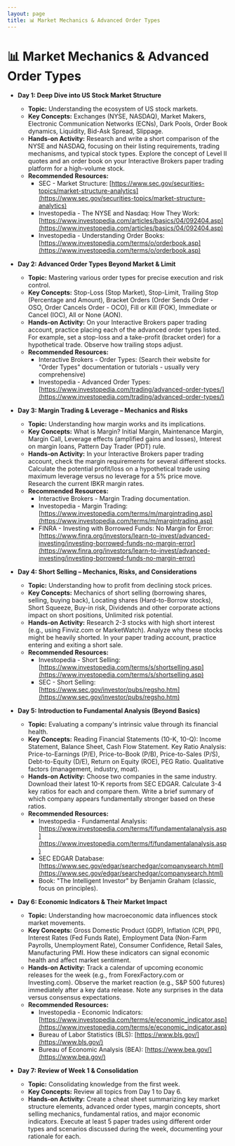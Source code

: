 ```yaml
---
layout: page
title: 📊 Market Mechanics & Advanced Order Types
---
```


# 📊 Market Mechanics & Advanced Order Types

<!-- **Week 1 (Days 1-7): Market Mechanics & Advanced Order Types** -->

*   **Day 1: Deep Dive into US Stock Market Structure**
    *   **Topic:** Understanding the ecosystem of US stock markets.
    *   **Key Concepts:** Exchanges (NYSE, NASDAQ), Market Makers, Electronic Communication Networks (ECNs), Dark Pools, Order Book dynamics, Liquidity, Bid-Ask Spread, Slippage.
    *   **Hands-on Activity:** Research and write a short comparison of the NYSE and NASDAQ, focusing on their listing requirements, trading mechanisms, and typical stock types. Explore the concept of Level II quotes and an order book on your Interactive Brokers paper trading platform for a high-volume stock.
    *   **Recommended Resources:**
        *   SEC - Market Structure: [https://www.sec.gov/securities-topics/market-structure-analytics](https://www.sec.gov/securities-topics/market-structure-analytics)
        *   Investopedia - The NYSE and Nasdaq: How They Work: [https://www.investopedia.com/articles/basics/04/092404.asp](https://www.investopedia.com/articles/basics/04/092404.asp)
        *   Investopedia - Understanding Order Books: [https://www.investopedia.com/terms/o/orderbook.asp](https://www.investopedia.com/terms/o/orderbook.asp)

*   **Day 2: Advanced Order Types Beyond Market & Limit**
    *   **Topic:** Mastering various order types for precise execution and risk control.
    *   **Key Concepts:** Stop-Loss (Stop Market), Stop-Limit, Trailing Stop (Percentage and Amount), Bracket Orders (Order Sends Order - OSO, Order Cancels Order - OCO), Fill or Kill (FOK), Immediate or Cancel (IOC), All or None (AON).
    *   **Hands-on Activity:** On your Interactive Brokers paper trading account, practice placing each of the advanced order types listed. For example, set a stop-loss and a take-profit (bracket order) for a hypothetical trade. Observe how trailing stops adjust.
    *   **Recommended Resources:**
        *   Interactive Brokers - Order Types: (Search their website for "Order Types" documentation or tutorials - usually very comprehensive)
        *   Investopedia - Advanced Order Types: [https://www.investopedia.com/trading/advanced-order-types/](https://www.investopedia.com/trading/advanced-order-types/)

*   **Day 3: Margin Trading & Leverage – Mechanics and Risks**
    *   **Topic:** Understanding how margin works and its implications.
    *   **Key Concepts:** What is Margin? Initial Margin, Maintenance Margin, Margin Call, Leverage effects (amplified gains and losses), Interest on margin loans, Pattern Day Trader (PDT) rule.
    *   **Hands-on Activity:** In your Interactive Brokers paper trading account, check the margin requirements for several different stocks. Calculate the potential profit/loss on a hypothetical trade using maximum leverage versus no leverage for a 5% price move. Research the current IBKR margin rates.
    *   **Recommended Resources:**
        *   Interactive Brokers - Margin Trading documentation.
        *   Investopedia - Margin Trading: [https://www.investopedia.com/terms/m/margintrading.asp](https://www.investopedia.com/terms/m/margintrading.asp)
        *   FINRA - Investing with Borrowed Funds: No Margin for Error: [https://www.finra.org/investors/learn-to-invest/advanced-investing/investing-borrowed-funds-no-margin-error](https://www.finra.org/investors/learn-to-invest/advanced-investing/investing-borrowed-funds-no-margin-error)

*   **Day 4: Short Selling – Mechanics, Risks, and Considerations**
    *   **Topic:** Understanding how to profit from declining stock prices.
    *   **Key Concepts:** Mechanics of short selling (borrowing shares, selling, buying back), Locating shares (Hard-to-Borrow stocks), Short Squeeze, Buy-in risk, Dividends and other corporate actions impact on short positions, Unlimited risk potential.
    *   **Hands-on Activity:** Research 2-3 stocks with high short interest (e.g., using Finviz.com or MarketWatch). Analyze why these stocks might be heavily shorted. In your paper trading account, practice entering and exiting a short sale.
    *   **Recommended Resources:**
        *   Investopedia - Short Selling: [https://www.investopedia.com/terms/s/shortselling.asp](https://www.investopedia.com/terms/s/shortselling.asp)
        *   SEC - Short Selling: [https://www.sec.gov/investor/pubs/regsho.htm](https://www.sec.gov/investor/pubs/regsho.htm)

*   **Day 5: Introduction to Fundamental Analysis (Beyond Basics)**
    *   **Topic:** Evaluating a company's intrinsic value through its financial health.
    *   **Key Concepts:** Reading Financial Statements (10-K, 10-Q): Income Statement, Balance Sheet, Cash Flow Statement. Key Ratio Analysis: Price-to-Earnings (P/E), Price-to-Book (P/B), Price-to-Sales (P/S), Debt-to-Equity (D/E), Return on Equity (ROE), PEG Ratio. Qualitative factors (management, industry, moat).
    *   **Hands-on Activity:** Choose two companies in the same industry. Download their latest 10-K reports from SEC EDGAR. Calculate 3-4 key ratios for each and compare them. Write a brief summary of which company appears fundamentally stronger based on these ratios.
    *   **Recommended Resources:**
        *   Investopedia - Fundamental Analysis: [https://www.investopedia.com/terms/f/fundamentalanalysis.asp](https://www.investopedia.com/terms/f/fundamentalanalysis.asp)
        *   SEC EDGAR Database: [https://www.sec.gov/edgar/searchedgar/companysearch.html](https://www.sec.gov/edgar/searchedgar/companysearch.html)
        *   Book: "The Intelligent Investor" by Benjamin Graham (classic, focus on principles).

*   **Day 6: Economic Indicators & Their Market Impact**
    *   **Topic:** Understanding how macroeconomic data influences stock market movements.
    *   **Key Concepts:** Gross Domestic Product (GDP), Inflation (CPI, PPI), Interest Rates (Fed Funds Rate), Employment Data (Non-Farm Payrolls, Unemployment Rate), Consumer Confidence, Retail Sales, Manufacturing PMI. How these indicators can signal economic health and affect market sentiment.
    *   **Hands-on Activity:** Track a calendar of upcoming economic releases for the week (e.g., from ForexFactory.com or Investing.com). Observe the market reaction (e.g., S&P 500 futures) immediately after a key data release. Note any surprises in the data versus consensus expectations.
    *   **Recommended Resources:**
        *   Investopedia - Economic Indicators: [https://www.investopedia.com/terms/e/economic_indicator.asp](https://www.investopedia.com/terms/e/economic_indicator.asp)
        *   Bureau of Labor Statistics (BLS): [https://www.bls.gov/](https://www.bls.gov/)
        *   Bureau of Economic Analysis (BEA): [https://www.bea.gov/](https://www.bea.gov/)

*   **Day 7: Review of Week 1 & Consolidation**
    *   **Topic:** Consolidating knowledge from the first week.
    *   **Key Concepts:** Review all topics from Day 1 to Day 6.
    *   **Hands-on Activity:** Create a cheat sheet summarizing key market structure elements, advanced order types, margin concepts, short selling mechanics, fundamental ratios, and major economic indicators. Execute at least 5 paper trades using different order types and scenarios discussed during the week, documenting your rationale for each.




